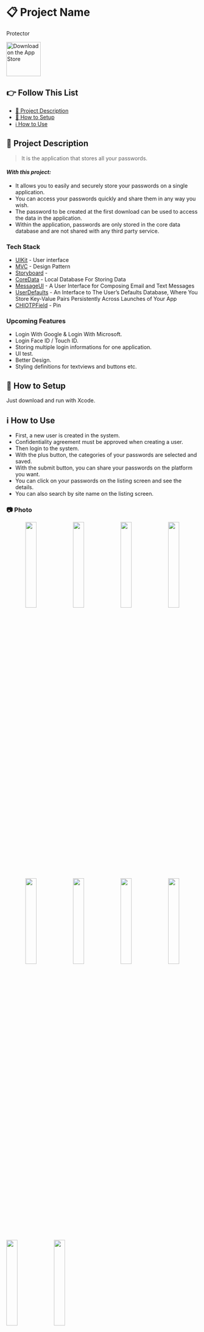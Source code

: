 # 📋 Project Name
Protector

<a href="https://apps.apple.com/tr/app/mars-explorer/id1667968298?l=tr" target="_blank"><img src="https://user-images.githubusercontent.com/49414644/215282404-d930a425-165c-435a-b2ac-a97bddfeb162.png" alt="Download on the App Store" height="90"/></a>

## 👉 Follow This List

- [🎯 Project Description](#-project-description)
- [🔧 How to Setup](#-how-to-setup)
- [ℹ️ How to Use](#-how-to-use)

## 🎯 Project Description 
> It is the application that stores all your passwords.

#### _With this project:_
- It allows you to easily and securely store your passwords on a single application.
- You can access your passwords quickly and share them in any way you wish.
- The password to be created at the first download can be used to access the data in the application.
- Within the application, passwords are only stored in the core data database and are not shared with any third party service.

### Tech Stack
- [UIKit] - User interface
- [MVC] - Design Pattern
- [Storyboard] -
- [CoreData] - Local Database For Storing Data
- [MessageUI] - A User Interface for Composing Email and Text Messages
- [UserDefaults] - An Interface to The User’s Defaults Database, Where You Store Key-Value Pairs Persistently Across Launches of Your App
- [CHIOTPField] - Pin

### Upcoming Features
- Login With Google & Login With Microsoft.
- Login Face ID / Touch ID.
- Storing multiple login informations for one application.
- UI test.
- Better Design.
- Styling definitions for textviews and buttons etc.

## 🔧 How to Setup
Just download and run with Xcode.

## ℹ️ How to Use
- First, a new user is created in the system.
- Confidentiality agreement must be approved when creating a user.
- Then login to the system.
- With the plus button, the categories of your passwords are selected and saved.
- With the submit button, you can share your passwords on the platform you want.
- You can click on your passwords on the listing screen and see the details.
- You can also search by site name on the listing screen.

### 📷 Photo
<p align="center">
<img src="https://user-images.githubusercontent.com/49414644/215909505-1d670c9c-a5c3-420a-bc10-02067cceefca.png" width="24%"/> 
<img src="https://user-images.githubusercontent.com/49414644/215350622-4f801696-f4e2-4b93-902d-b17ce07616b2.png" width="24%"/> 
<img src="https://user-images.githubusercontent.com/49414644/215350641-d63f3ad8-d10a-47d9-a18b-8e5df57a92be.png" width="24%"/> 
<img src="https://user-images.githubusercontent.com/49414644/215350657-b4e1d503-3613-48cb-998b-9b6b79e22d48.png" width="24%"/> 
<img src="https://user-images.githubusercontent.com/49414644/215909706-e47d7d96-fd25-4479-8c05-535a6c21b0b4.png" width="24%"/>
<img src="https://user-images.githubusercontent.com/49414644/215350742-5fb3b2ed-b152-4204-a9a7-15ed39580072.png" width="24%"/> 
<img src="https://user-images.githubusercontent.com/49414644/215350754-4fe718e5-c970-408d-9edf-f9cd77b1d743.png" width="24%"/> 
<img src="https://user-images.githubusercontent.com/49414644/215350772-6d215d84-2ee9-4f0a-b633-22db41de77d2.png" width="24%"/>
<p align="left">
<img src="https://user-images.githubusercontent.com/49414644/215350867-1d8c1210-5833-49b3-b213-0bef1ff7da0a.png" width="24%"/> 
<img src="https://user-images.githubusercontent.com/49414644/215350942-9b090d38-84ec-45c4-9ae5-63e8bae5bbc7.png" width="24%"/> 
</p>
</p>

### 🎥 Video
> App Store didn't allow to account creation. Because of that, I changed login logic with pin.
- Version1
<video src="https://user-images.githubusercontent.com/49414644/210572707-8c96b9ab-8cee-49a8-8028-4b921b174637.mp4"></video>

## [🔝 Back to Top](#-follow-this-list) 

 [UIKit]: <https://developer.apple.com/documentation/uikit>
 [Storyboard]: <>
 [MVC]: <https://en.wikipedia.org/wiki/Model%E2%80%93view%E2%80%93controller>
 [CoreData]: <https://developer.apple.com/documentation/coredata>
 [MessageUI]: <https://developer.apple.com/documentation/messageui>
 [UserDefaults]: <https://developer.apple.com/documentation/foundation/userdefaults>
 [CHIOTPField]: <https://github.com/ChiliLabs/CHIOTPField>
